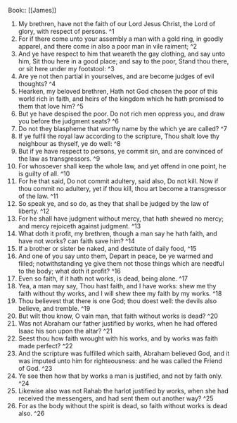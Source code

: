  Book:: [[James]]
 1. My brethren, have not the faith of our Lord Jesus Christ, the Lord of glory, with respect of persons. ^1
 2. For if there come unto your assembly a man with a gold ring, in goodly apparel, and there come in also a poor man in vile raiment; ^2
 3. And ye have respect to him that weareth the gay clothing, and say unto him, Sit thou here in a good place; and say to the poor, Stand thou there, or sit here under my footstool: ^3
 4. Are ye not then partial in yourselves, and are become judges of evil thoughts? ^4
 5. Hearken, my beloved brethren, Hath not God chosen the poor of this world rich in faith, and heirs of the kingdom which he hath promised to them that love him? ^5
 6. But ye have despised the poor. Do not rich men oppress you, and draw you before the judgment seats? ^6
 7. Do not they blaspheme that worthy name by the which ye are called? ^7
 8. If ye fulfil the royal law according to the scripture, Thou shalt love thy neighbour as thyself, ye do well: ^8
 9. But if ye have respect to persons, ye commit sin, and are convinced of the law as transgressors. ^9
 10. For whosoever shall keep the whole law, and yet offend in one point, he is guilty of all. ^10
 11. For he that said, Do not commit adultery, said also, Do not kill. Now if thou commit no adultery, yet if thou kill, thou art become a transgressor of the law. ^11
 12. So speak ye, and so do, as they that shall be judged by the law of liberty. ^12
 13. For he shall have judgment without mercy, that hath shewed no mercy; and mercy rejoiceth against judgment. ^13
 14. What doth it profit, my brethren, though a man say he hath faith, and have not works? can faith save him? ^14
 15. If a brother or sister be naked, and destitute of daily food, ^15
 16. And one of you say unto them, Depart in peace, be ye warmed and filled; notwithstanding ye give them not those things which are needful to the body; what doth it profit? ^16
 17. Even so faith, if it hath not works, is dead, being alone. ^17
 18. Yea, a man may say, Thou hast faith, and I have works: shew me thy faith without thy works, and I will shew thee my faith by my works. ^18
 19. Thou believest that there is one God; thou doest well: the devils also believe, and tremble. ^19
 20. But wilt thou know, O vain man, that faith without works is dead? ^20
 21. Was not Abraham our father justified by works, when he had offered Isaac his son upon the altar? ^21
 22. Seest thou how faith wrought with his works, and by works was faith made perfect? ^22
 23. And the scripture was fulfilled which saith, Abraham believed God, and it was imputed unto him for righteousness: and he was called the Friend of God. ^23
 24. Ye see then how that by works a man is justified, and not by faith only. ^24
 25. Likewise also was not Rahab the harlot justified by works, when she had received the messengers, and had sent them out another way? ^25
 26. For as the body without the spirit is dead, so faith without works is dead also. ^26
